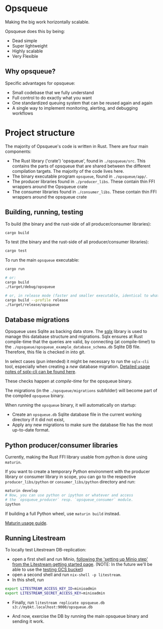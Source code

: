# Opsqueue

Making the big work horizontally scalable.

Opsqueue does this by being:

* Dead simple
* Super lightweight
* Highly scalable
* Very Flexible

## Why opsqueue?

Specific advantages for opsqueue:

* Small codebase that we fully understand
* Full control to do exactly what you want
* One standardized queuing system that can be reused again and again
* A single way to implement monitoring, alerting, and debugging workflows

# Project structure

The majority of Opsqueue's code is written in Rust.
There are four main components:

- The Rust library ('crate') 'opsqueue', found in `./opsqueue/src`. This contains the parts of opsqueue that are shared between the different compilation targets. The majority of the code lives here.
- The binary executable program `opsqueue`, found in `./opsqueue/app/`.
- The producer libraries found in `./producer_libs`. These contain thin FFI wrappers around the Opsqueue crate
- The consumer libraries found in `./consumer_libs`. These contain thin FFI wrappers around the opsqueue crate

## Building, running, testing

To build (the binary and the rust-side of all producer/consumer libraries):

```bash
cargo build
```

To test (the binary and the rust-side of all producer/consumer libraries):

```bash
cargo test
```

To run the main `opsqueue` executable:

```bash
cargo run

# or:
cargo build
./target/debug/opsqueue

# or, in release mode (faster and smaller executable, identical to what will run in production):
cargo build --profile release
./target/release/opsqueue
```



## Database migrations

Opsqueue uses Sqlite as backing data store.
The [sqlx](https://github.com/launchbadge/sqlx/) library is used to manage this database structure and migrations.
Sqlx ensures at Rust compile-time that the queries are valid,
by connecting (at compile-time!) to the `./opsqueue/opsqueue_example_database_schema.db` Sqlite DB file.
Therefore, this file is checked in into git.

In select cases (pun intended) it might be necessary to run the `sqlx-cli` tool,
especially when creating a _new_ database migration. [Detailed usage notes of sqlx-cli can be found here](https://github.com/launchbadge/sqlx/blob/main/sqlx-cli/README.md#enable-building-in-offline-mode-with-query).

These checks happen at _compile-time_ for the opsqueue binary.

The migrations (in the `./opsqueue/migrations` subfolder) will become part of the compiled `opsqueue` binary.

When _running_ the `opsqueue` binary, it will automatically on startup:
- Create an `opsqueue.db` Sqlite database file in the current working directory if it did not exist,
- Apply any new migrations to make sure the database file has the most up-to-date format.

## Python producer/consumer libraries

Currently, making the Rust FFI library usable from python is done using `maturin`.

If you want to create a temporary Python environment with the producer library
or consumer library in scope,
you can go to the respective `producer_libs/python` or `consumer_libs/python` directory
and run:

```bash
maturin develop
# Now, you can use python or ipython or whatever and access
# the `opsqueue_producer` resp. `opsqueue_consumer` module.
ipython
```

If building a full Python wheel, use `maturin build` instead.

[Maturin usage guide](https://www.maturin.rs/tutorial).



## Running Litestream

To locally test Litestream DB-replication:  
- open a first shell and run Minio, [following the 'setting up Minio step' from the Litestream getting started page](https://litestream.io/getting-started/#setting-up-minio). (NOTE: In the future we'll be able to use the [testing GCS bucket](https://github.com/channable/devops/issues/10948))
- open a second shell and run `nix-shell -p litestream`.
- In this shell, run
```bash
export LITESTREAM_ACCESS_KEY_ID=minioadmin
export LITESTREAM_SECRET_ACCESS_KEY=minioadmin
```
- Finally, run `litestream replicate opsqueue.db s3://mybkt.localhost:9000/opsqueue.db`

- And now, exercise the DB by running the main opsqueue binary and sending it work. 
